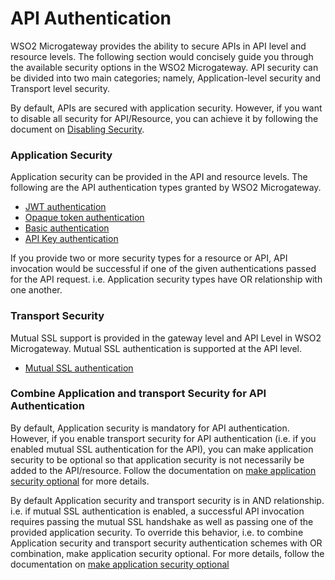 # API Authentication

WSO2 Microgateway provides the ability to secure APIs in API level and resource levels. The following section would concisely guide you through the available security options in the WSO2 Microgateway. API security can be divided into two main categories; namely, Application-level security and Transport level security.

By default, APIs are secured with application security. However, if you want to disable all security for API/Resource, you can achieve it by following the document on [Disabling Security]({{base_path}}/how-tos/security/api-authentication/api-authentication/).

### Application Security

Application security can be provided in the API and resource levels. The following are the API authentication types granted by WSO2 Microgateway.

-   [JWT authentication]({{base_path}}/how-tos/security/api-authentication/secure-apis-using-oauth2.0-access-tokens/secure-apis-using-jwt-self-contained-jwt/)
-   [Opaque token authentication]({{base_path}}/how-tos/security/api-authentication/secure-apis-using-oauth2.0-access-tokens/secure-apis-using-opaque-tokens/)
-   [Basic authentication]({{base_path}}/how-tos/security/api-authentication/basic-authentication/)
-   [API Key authentication]({{base_path}}/how-tos/security/api-authentication/api-key-authentication/)

If you provide two or more security types for a resource or API, API invocation would be successful if one of the given authentications passed for the API request. i.e. Application security types have OR relationship with one another.

### Transport Security

Mutual SSL support is provided in the gateway level and API Level in WSO2 Microgateway. Mutual SSL authentication is supported at the API level.

-   [Mutual SSL authentication]({{base_path}}/how-tos/security/api-authentication/mutual-ssl-authentication/)

### Combine Application and transport Security for API Authentication

By default, Application security is mandatory for API authentication. However, if you enable transport security for API authentication (i.e. if you enabled mutual SSL authentication for the API), you can make application security to be optional so that application security is not necessarily be added to the API/resource. Follow the documentation on [make application security optional]({{base_path}}/how-tos/security/api-authentication/making-application-security-optional/) for more details.

By default Application security and transport security is in AND relationship. i.e. if mutual SSL authentication is enabled, a successful API invocation requires passing the mutual SSL handshake as well as passing one of the provided application security. To override this behavior, i.e. to combine Application security and transport security authentication schemes with OR combination, make application security optional. For more details, follow the documentation on [make application security optional]({{base_path}}/how-tos/security/api-authentication/making-application-security-optional/)

